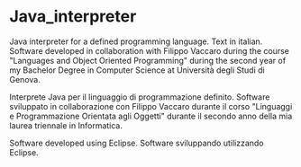 # Java_interpreter

Java interpreter for a defined programming language. Text in italian.
Software developed in collaboration with Filippo Vaccaro during the course "Languages and Object Oriented Programming" during the second year of my Bachelor Degree in 
Computer Science at Università degli Studi di Genova.

Interprete Java per il linguaggio di programmazione definito. 
Software sviluppato in collaborazione con Filippo Vaccaro durante il corso "Linguaggi e Programmazione Orientata agli Oggetti" durante il
secondo anno della mia laurea triennale in Informatica.

Software developed using Eclipse.
Software sviluppando utilizzando Eclipse.
